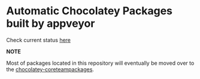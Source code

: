 # Automatic Chocolatey Packages built by appveyor

Check current status [here](https://gist.github.com/AdmiringWorm/747b3ede98c9404e5cb6a399595e7ad1)


**NOTE**

Most of packages located in this repository will eventually be moved over to the [chocolatey-coreteampackages](https://github.com/chocolatey/chocolatey-coreteampackages).
